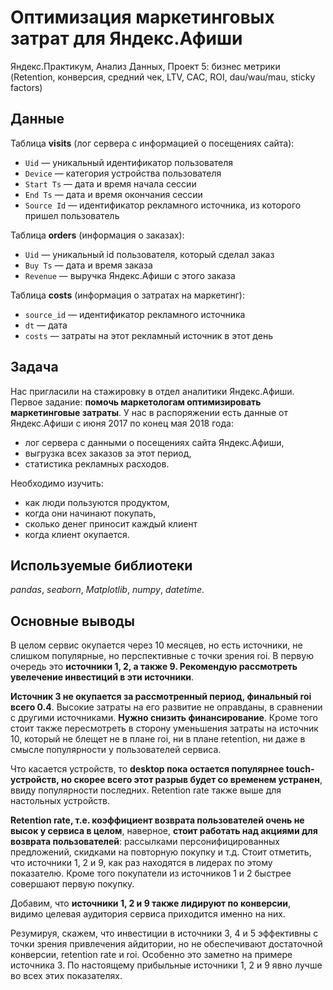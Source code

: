 # Оптимизация маркетинговых затрат для Яндекс.Афиши

Яндекс.Практикум, Анализ Данных, Проект 5: бизнес метрики (Retention, конверсия, средний чек, LTV, CAC, ROI, dau/wau/mau, sticky factors)


## Данные

Таблица __visits__ (лог сервера с информацией о посещениях сайта):
- `Uid` — уникальный идентификатор пользователя
- `Device` — категория устройства пользователя
- `Start Ts` — дата и время начала сессии
- `End Ts` — дата и время окончания сессии
- `Source Id` — идентификатор рекламного источника, из которого пришел пользователь

Таблица __orders__ (информация о заказах):
- `Uid` — уникальный id пользователя, который сделал заказ
- `Buy Ts` — дата и время заказа
- `Revenue` — выручка Яндекс.Афиши с этого заказа

Таблица __costs__ (информация о затратах на маркетинг):
- `source_id` — идентификатор рекламного источника
- `dt` — дата
- `costs` — затраты на этот рекламный источник в этот день

## Задача

Нас пригласили на стажировку в отдел аналитики Яндекс.Афиши. Первое задание: __помочь маркетологам оптимизировать маркетинговые затраты__.
У нас в распоряжении есть данные от Яндекс.Афиши с июня 2017 по конец мая 2018 года:
- лог сервера с данными о посещениях сайта Яндекс.Афиши,
- выгрузка всех заказов за этот период,
- статистика рекламных расходов.

Необходимо изучить:
- как люди пользуются продуктом,
- когда они начинают покупать,
- сколько денег приносит каждый клиент
- когда клиент окупается.

## Используемые библиотеки
*pandas*, *seaborn*, *Matplotlib*, *numpy*, *datetime*.

## Основные выводы

В целом сервис окупается через 10 месяцев, но есть источники, не слишком популярные, но перспективные с точки зрения roi. В первую очередь это __источники 1, 2, а также 9. Рекомендую рассмотреть увелечение инвестиций в эти источники__.

__Источник 3 не окупается за рассмотренный период, финальный roi всего 0.4__. Высокие затраты на его развитие не оправданы, в сравнении с другими источниками. __Нужно снизить финансирование__. Кроме того стоит также пересмотреть в сторону уменьшения затраты на источник 10, который не блещет не в плане roi, ни в плане retention, ни даже в смысле популярности у пользователей сервиса.

Что касается устройств, то __desktop пока остается популярнее touch-устройств, но скорее всего этот разрыв будет со временем устранен__, ввиду популярности последних. Retention rate также выше для настольных устройств.

__Retention rate, т.е. коэффициент возврата пользователей очень не высок у сервиса в целом__, наверное, __стоит работать над акциями для возврата пользователей__: рассылками персонифицированных предложений, скидками на повторную покупку и т.д. Стоит отметить, что источники 1, 2 и 9, как раз находятся в лидерах по этому показателю. Кроме того покупатели из источников 1 и 2 быстрее совершают первую покупку.

Добавим, что __источники 1, 2 и 9 также лидируют по конверсии__, видимо целевая аудитория сервиса приходится именно на них.

Резумируя, скажем, что инвестиции в источники 3, 4 и 5 эффективны с точки зрения привлечения айдитории, но не обеспечивают достаточной конверсии, retention rate и roi. Особенно это заметно на примере источника 3. По настоящему прибыльные источники 1, 2 и 9 явно лучше во всех этих показателях.

